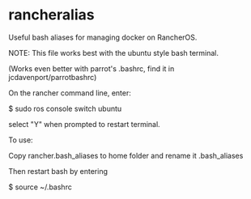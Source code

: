 # rancheralias
Useful bash aliases for managing docker on RancherOS.


NOTE:
 This file works best with the ubuntu style bash terminal.

(Works even better with parrot's .bashrc, find it in jcdavenport/parrotbashrc)



On the rancher command line, enter:

$ sudo ros console switch ubuntu

select "Y" when prompted to restart terminal.




To use:

Copy rancher.bash_aliases to home folder and rename it .bash_aliases


Then restart bash by entering

$ source ~/.bashrc
